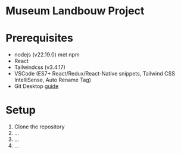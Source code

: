 # Museum Landbouw Project

# Prerequisites
- nodejs (v22.19.0) met npm
- React
- Tailwindcss (v3.4.17)
- VSCode (ES7+ React/Redux/React-Native snippets, Tailwind CSS IntelliSense, Auto Rename Tag)
- Git Desktop [guide](github_desktop_ssh_setup.md)



# Setup
1. Clone the repository
2. ...
3. ...
4. ...
